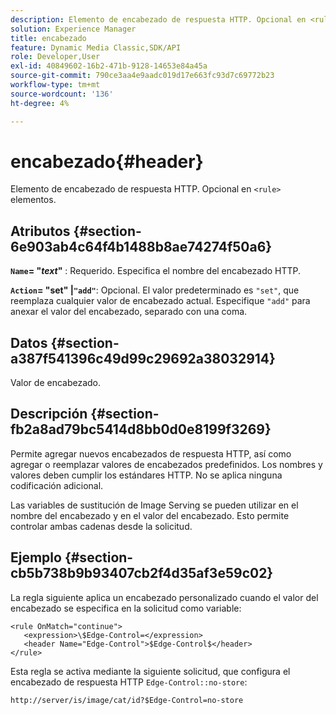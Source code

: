 ```yaml
---
description: Elemento de encabezado de respuesta HTTP. Opcional en <rule> elementos.
solution: Experience Manager
title: encabezado
feature: Dynamic Media Classic,SDK/API
role: Developer,User
exl-id: 40849602-16b2-471b-9128-14653e84a45a
source-git-commit: 790ce3aa4e9aadc019d17e663fc93d7c69772b23
workflow-type: tm+mt
source-wordcount: '136'
ht-degree: 4%

---
```


# encabezado{#header}

Elemento de encabezado de respuesta HTTP. Opcional en `<rule>` elementos.

## Atributos {#section-6e903ab4c64f4b1488b8ae74274f50a6}

**`Name`= &quot;*text*&quot;** : Requerido. Especifica el nombre del encabezado HTTP.

**`Action`= &quot;set&quot; |`"add"`**: Opcional. El valor predeterminado es `"set"`, que reemplaza cualquier valor de encabezado actual. Especifique `"add"` para anexar el valor del encabezado, separado con una coma.

## Datos {#section-a387f541396c49d99c29692a38032914}

Valor de encabezado.

## Descripción {#section-fb2a8ad79bc5414d8bb0d0e8199f3269}

Permite agregar nuevos encabezados de respuesta HTTP, así como agregar o reemplazar valores de encabezados predefinidos. Los nombres y valores deben cumplir los estándares HTTP. No se aplica ninguna codificación adicional.

Las variables de sustitución de Image Serving se pueden utilizar en el nombre del encabezado y en el valor del encabezado. Esto permite controlar ambas cadenas desde la solicitud.

## Ejemplo {#section-cb5b738b9b93407cb2f4d35af3e59c02}

La regla siguiente aplica un encabezado personalizado cuando el valor del encabezado se especifica en la solicitud como variable:

```
<rule OnMatch="continue">
   <expression>\$Edge-Control=</expression>
   <header Name="Edge-Control">$Edge-Control$</header>
</rule>
```

Esta regla se activa mediante la siguiente solicitud, que configura el encabezado de respuesta HTTP `Edge-Control::no-store`:

`http://server/is/image/cat/id?$Edge-Control=no-store`
